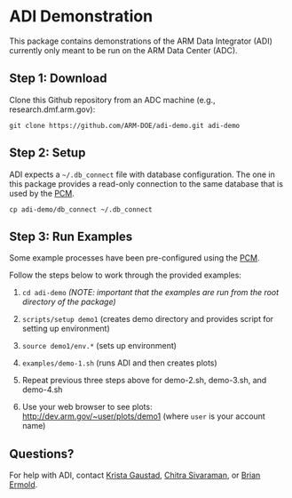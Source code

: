 # ADI Demonstration

This package contains demonstrations of the ARM Data Integrator (ADI) currently only meant to be run on the ARM Data Center (ADC).

## Step 1: Download

Clone this Github repository from an ADC machine (e.g., research.dmf.arm.gov):

```
git clone https://github.com/ARM-DOE/adi-demo.git adi-demo
```

## Step 2: Setup

ADI expects a `~/.db_connect` file with database configuration.  The one in this package provides a read-only connection to the same database that is used by the [PCM](https://engineering.arm.gov/pcm).

```
cp adi-demo/db_connect ~/.db_connect
```

## Step 3: Run Examples

Some example processes have been pre-configured using the [PCM](https://engineering.arm.gov/pcm).

Follow the steps below to work through the provided examples:

1. `cd adi-demo` *(NOTE: important that the examples are run from the root directory of the package)*

1. `scripts/setup demo1` (creates demo directory and provides script for setting up environment)

1. `source demo1/env.*` (sets up environment)

1. `examples/demo-1.sh` (runs ADI and then creates plots)

1. Repeat previous three steps above for demo-2.sh, demo-3.sh, and demo-4.sh

1. Use your web browser to see plots: http://dev.arm.gov/~user/plots/demo1 (where `user` is your account name)

## Questions?

For help with ADI, contact [Krista Gaustad](mailto:krista.gaustad@pnnl.gov), [Chitra Sivaraman](mailto:chitra.sivaraman@pnnl.gov), or [Brian Ermold](mailto:brian.ermold@pnnl.gov).